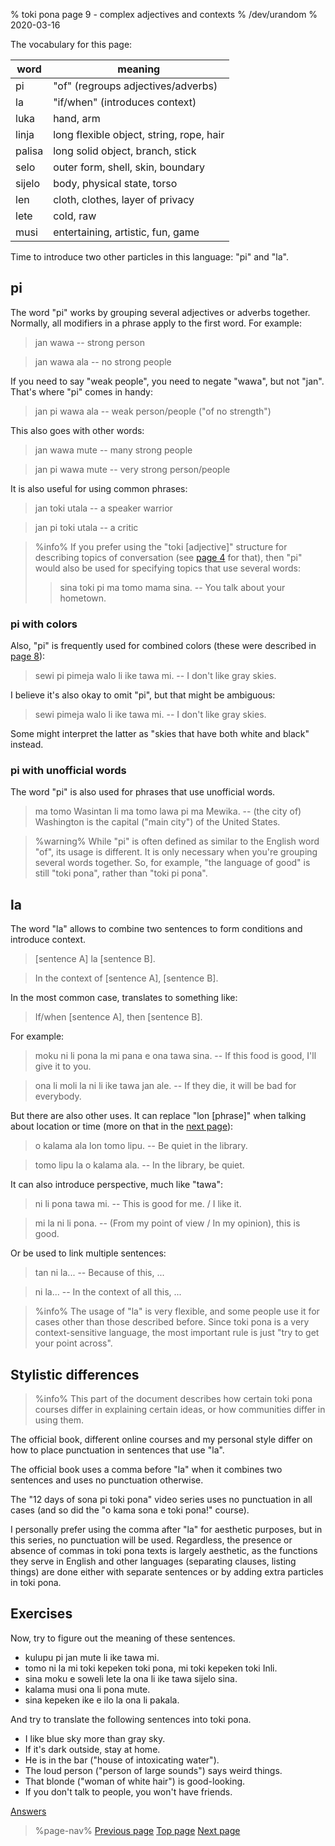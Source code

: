 % toki pona page 9 - complex adjectives and contexts
% /dev/urandom
% 2020-03-16

The vocabulary for this page:

| word  | meaning                          |
|-------|----------------------------------|
| pi    | "of" (regroups adjectives/adverbs)|
| la    | "if/when" (introduces context)   |
| luka  | hand, arm                        |
| linja | long flexible object, string, rope, hair |
| palisa| long solid object, branch, stick |
| selo  | outer form, shell, skin, boundary|
| sijelo| body, physical state, torso      |
| len   | cloth, clothes, layer of privacy |
| lete  | cold, raw                        |
| musi  | entertaining, artistic, fun, game|

Time to introduce two other particles in this language: "pi" and "la".

## pi

The word "pi" works by grouping several adjectives or adverbs together.
Normally, all modifiers in a phrase apply to the first word. For example:

> jan wawa -- strong person

> jan wawa ala -- no strong people

If you need to say "weak people", you need to negate "wawa", but not "jan".
That's where "pi" comes in handy:

> jan pi wawa ala -- weak person/people ("of no strength")

This also goes with other words:

> jan wawa mute -- many strong people

> jan pi wawa mute -- very strong person/people

It is also useful for using common phrases:

> jan toki utala -- a speaker warrior 

> jan pi toki utala -- a critic

> %info%
> If you prefer using the "toki [adjective]" structure for describing topics of
> conversation (see [page 4](en/4) for that), then "pi" would also be used for
> specifying topics that use several words:
>
> > sina toki pi ma tomo mama sina. -- You talk about your hometown.
>

### pi with colors

Also, "pi" is frequently used for combined colors (these were described in [page
8](en/8)):

> sewi pi pimeja walo li ike tawa mi. -- I don't like gray skies.

I believe it's also okay to omit "pi", but that might be ambiguous:

> sewi pimeja walo li ike tawa mi. -- I don't like gray skies.

Some might interpret the latter as "skies that have both white and black"
instead.

### pi with unofficial words

The word "pi" is also used for phrases that use unofficial words.

> ma tomo Wasintan li ma tomo lawa pi ma Mewika. -- (the city of) Washington is
> the capital ("main city") of the United States.

> %warning%
> While "pi" is often defined as similar to the English word "of", its usage is
> different. It is only necessary when you're grouping several words together.
> So, for example, "the language of good" is still "toki pona", rather than
> "toki pi pona".

## la

The word "la" allows to combine two sentences to form conditions and introduce
context.

> [sentence A] la [sentence B].

> In the context of [sentence A], [sentence B].

In the most common case, translates to something like:

> If/when [sentence A], then [sentence B].

For example:

> moku ni li pona la mi pana e ona tawa sina. -- If this food is good, I'll give
> it to you.

> ona li moli la ni li ike tawa jan ale. -- If they die, it will be bad for
> everybody.

But there are also other uses. It can replace "lon [phrase]" when talking about
location or time (more on that in the [next page](en/10)):

> o kalama ala lon tomo lipu. -- Be quiet in the library.

> tomo lipu la o kalama ala. -- In the library, be quiet.

It can also introduce perspective, much like "tawa":

> ni li pona tawa mi. -- This is good for me. / I like it.

> mi la ni li pona. -- (From my point of view / In my opinion), this is good.

Or be used to link multiple sentences:

> tan ni la... -- Because of this, ...

> ni la... -- In the context of all this, ...

> %info%
> The usage of "la" is very flexible, and some people use it for cases other
> than those described before. Since toki pona is a very context-sensitive
> language, the most important rule is just "try to get your point across".

## Stylistic differences

> %info%
> This part of the document describes how certain toki pona courses differ in
> explaining certain ideas, or how communities differ in using them.

The official book, different online courses and my personal style
differ on how to place punctuation in sentences that use "la".

The official book uses a comma before "la" when it combines two sentences and uses no
punctuation otherwise.

The "12 days of sona pi toki pona" video series uses no punctuation in all cases
(and so did the "o kama sona e toki pona!" course).

I personally prefer using the comma after "la" for aesthetic purposes, but in
this series, no punctuation will be used. Regardless, the presence or absence of
commas in toki pona texts is largely aesthetic, as the functions they serve in
English and other languages (separating clauses, listing things) are done either
with separate sentences or by adding extra particles in toki pona.

## Exercises

Now, try to figure out the meaning of these sentences.

* kulupu pi jan mute li ike tawa mi. 
* tomo ni la mi toki kepeken toki pona, mi toki kepeken toki Inli.
* sina moku e soweli lete la ona li ike tawa sijelo sina.
* kalama musi ona li pona mute.
* sina kepeken ike e ilo la ona li pakala.

And try to translate the following sentences into toki pona.

* I like blue sky more than gray sky. 
* If it's dark outside, stay at home.
* He is in the bar ("house of intoxicating water"). 
* The loud person ("person of large sounds") says weird things.
* That blonde ("woman of white hair") is good-looking. 
* If you don't talk to people, you won't have friends.

[Answers](en/answers#p9)

> %page-nav%
> [Previous page](en/8)
> [Top page](.)
> [Next page](en/10)
